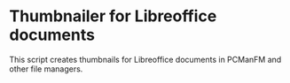 # Thumbnailer for Libreoffice documents

This script creates thumbnails for Libreoffice documents in PCManFM and other file managers.
